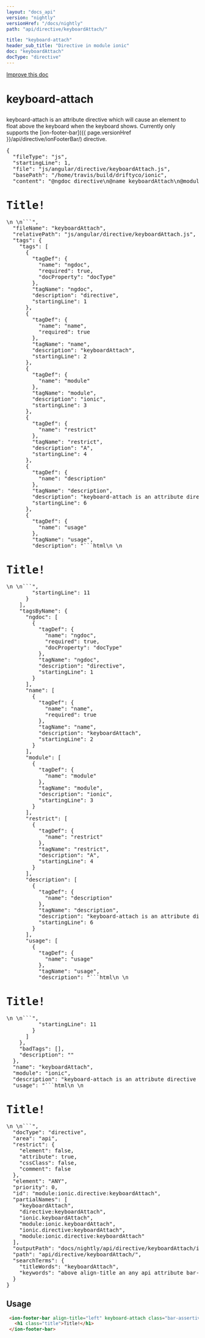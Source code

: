 ```yaml
---
layout: "docs_api"
version: "nightly"
versionHref: "/docs/nightly"
path: "api/directive/keyboardAttach/"

title: "keyboard-attach"
header_sub_title: "Directive in module ionic"
doc: "keyboardAttach"
docType: "directive"
---
```


<div class="improve-docs">
  <a href='http://github.com/driftyco/ionic/edit/master/js/angular/directive/keyboardAttach.js#L1'>
    Improve this doc
  </a>
</div>




<h1 class="api-title">

  keyboard-attach



</h1>





keyboard-attach is an attribute directive which will cause an element to float above
the keyboard when the keyboard shows. Currently only supports the [ion-footer-bar]({{ page.versionHref }}/api/directive/ionFooterBar/)
directive.








  
<pre>{
  "fileType": "js",
  "startingLine": 1,
  "file": "js/angular/directive/keyboardAttach.js",
  "basePath": "/home/travis/build/driftyco/ionic",
  "content": "@ngdoc directive\n@name keyboardAttach\n@module ionic\n@restrict A\n\n@description\nkeyboard-attach is an attribute directive which will cause an element to float above\nthe keyboard when the keyboard shows. Currently only supports the [ion-footer-bar]({{ page.versionHref }}/api/directive/ionFooterBar/)\ndirective.\n\n@usage\n\n```html\n <ion-footer-bar align-title=\"left\" keyboard-attach class=\"bar-assertive\">\n   <h1 class=\"title\">Title!</h1>\n </ion-footer-bar>\n```",
  "fileName": "keyboardAttach",
  "relativePath": "js/angular/directive/keyboardAttach.js",
  "tags": {
    "tags": [
      {
        "tagDef": {
          "name": "ngdoc",
          "required": true,
          "docProperty": "docType"
        },
        "tagName": "ngdoc",
        "description": "directive",
        "startingLine": 1
      },
      {
        "tagDef": {
          "name": "name",
          "required": true
        },
        "tagName": "name",
        "description": "keyboardAttach",
        "startingLine": 2
      },
      {
        "tagDef": {
          "name": "module"
        },
        "tagName": "module",
        "description": "ionic",
        "startingLine": 3
      },
      {
        "tagDef": {
          "name": "restrict"
        },
        "tagName": "restrict",
        "description": "A",
        "startingLine": 4
      },
      {
        "tagDef": {
          "name": "description"
        },
        "tagName": "description",
        "description": "keyboard-attach is an attribute directive which will cause an element to float above\nthe keyboard when the keyboard shows. Currently only supports the [ion-footer-bar]({{ page.versionHref }}/api/directive/ionFooterBar/)\ndirective.",
        "startingLine": 6
      },
      {
        "tagDef": {
          "name": "usage"
        },
        "tagName": "usage",
        "description": "```html\n <ion-footer-bar align-title=\"left\" keyboard-attach class=\"bar-assertive\">\n   <h1 class=\"title\">Title!</h1>\n </ion-footer-bar>\n```",
        "startingLine": 11
      }
    ],
    "tagsByName": {
      "ngdoc": [
        {
          "tagDef": {
            "name": "ngdoc",
            "required": true,
            "docProperty": "docType"
          },
          "tagName": "ngdoc",
          "description": "directive",
          "startingLine": 1
        }
      ],
      "name": [
        {
          "tagDef": {
            "name": "name",
            "required": true
          },
          "tagName": "name",
          "description": "keyboardAttach",
          "startingLine": 2
        }
      ],
      "module": [
        {
          "tagDef": {
            "name": "module"
          },
          "tagName": "module",
          "description": "ionic",
          "startingLine": 3
        }
      ],
      "restrict": [
        {
          "tagDef": {
            "name": "restrict"
          },
          "tagName": "restrict",
          "description": "A",
          "startingLine": 4
        }
      ],
      "description": [
        {
          "tagDef": {
            "name": "description"
          },
          "tagName": "description",
          "description": "keyboard-attach is an attribute directive which will cause an element to float above\nthe keyboard when the keyboard shows. Currently only supports the [ion-footer-bar]({{ page.versionHref }}/api/directive/ionFooterBar/)\ndirective.",
          "startingLine": 6
        }
      ],
      "usage": [
        {
          "tagDef": {
            "name": "usage"
          },
          "tagName": "usage",
          "description": "```html\n <ion-footer-bar align-title=\"left\" keyboard-attach class=\"bar-assertive\">\n   <h1 class=\"title\">Title!</h1>\n </ion-footer-bar>\n```",
          "startingLine": 11
        }
      ]
    },
    "badTags": [],
    "description": ""
  },
  "name": "keyboardAttach",
  "module": "ionic",
  "description": "keyboard-attach is an attribute directive which will cause an element to float above\nthe keyboard when the keyboard shows. Currently only supports the [ion-footer-bar]({{ page.versionHref }}/api/directive/ionFooterBar/)\ndirective.",
  "usage": "```html\n <ion-footer-bar align-title=\"left\" keyboard-attach class=\"bar-assertive\">\n   <h1 class=\"title\">Title!</h1>\n </ion-footer-bar>\n```",
  "docType": "directive",
  "area": "api",
  "restrict": {
    "element": false,
    "attribute": true,
    "cssClass": false,
    "comment": false
  },
  "element": "ANY",
  "priority": 0,
  "id": "module:ionic.directive:keyboardAttach",
  "partialNames": [
    "keyboardAttach",
    "directive:keyboardAttach",
    "ionic.keyboardAttach",
    "module:ionic.keyboardAttach",
    "ionic.directive:keyboardAttach",
    "module:ionic.directive:keyboardAttach"
  ],
  "outputPath": "docs/nightly/api/directive/keyboardAttach/index.md",
  "path": "api/directive/keyboardAttach/",
  "searchTerms": {
    "titleWords": "keyboardAttach",
    "keywords": "above align-title an any api attribute bar-assertive cause class currently directive docs element float html ionic is js keyboard keyboard-attach keyboardattach left md module only page shows supports the title to versionhref when which will"
  }
}</pre>
<h2 id="usage">Usage</h2>
  
```html
 <ion-footer-bar align-title="left" keyboard-attach class="bar-assertive">
   <h1 class="title">Title!</h1>
 </ion-footer-bar>
```
  
  

  





